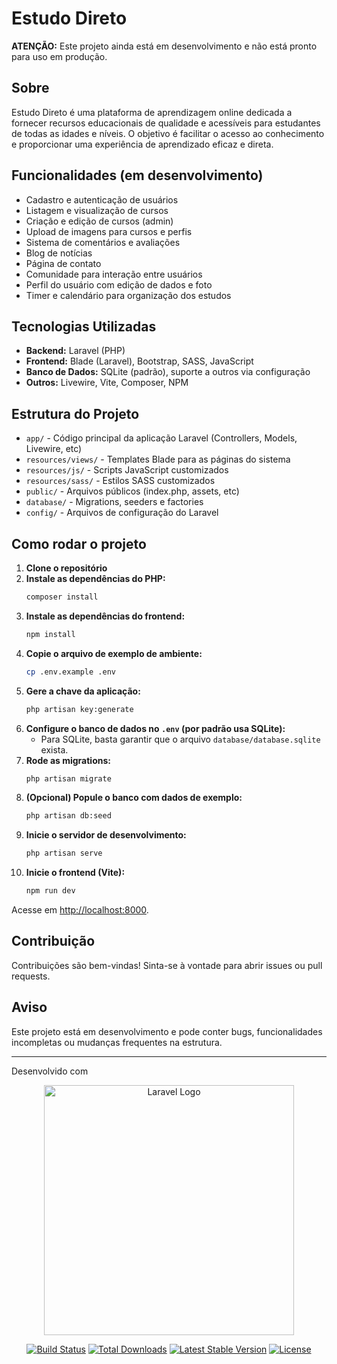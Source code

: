 # Estudo Direto

**ATENÇÃO:** Este projeto ainda está em desenvolvimento e não está pronto para uso em produção.

## Sobre

Estudo Direto é uma plataforma de aprendizagem online dedicada a fornecer recursos educacionais de qualidade e acessíveis para estudantes de todas as idades e níveis. O objetivo é facilitar o acesso ao conhecimento e proporcionar uma experiência de aprendizado eficaz e direta.

## Funcionalidades (em desenvolvimento)

- Cadastro e autenticação de usuários
- Listagem e visualização de cursos
- Criação e edição de cursos (admin)
- Upload de imagens para cursos e perfis
- Sistema de comentários e avaliações
- Blog de notícias
- Página de contato
- Comunidade para interação entre usuários
- Perfil do usuário com edição de dados e foto
- Timer e calendário para organização dos estudos

## Tecnologias Utilizadas

- **Backend:** Laravel (PHP)
- **Frontend:** Blade (Laravel), Bootstrap, SASS, JavaScript
- **Banco de Dados:** SQLite (padrão), suporte a outros via configuração
- **Outros:** Livewire, Vite, Composer, NPM

## Estrutura do Projeto

- `app/` - Código principal da aplicação Laravel (Controllers, Models, Livewire, etc)
- `resources/views/` - Templates Blade para as páginas do sistema
- `resources/js/` - Scripts JavaScript customizados
- `resources/sass/` - Estilos SASS customizados
- `public/` - Arquivos públicos (index.php, assets, etc)
- `database/` - Migrations, seeders e factories
- `config/` - Arquivos de configuração do Laravel

## Como rodar o projeto

1. **Clone o repositório**
2. **Instale as dependências do PHP:**
   ```sh
   composer install
   ```
3. **Instale as dependências do frontend:**
   ```sh
   npm install
   ```
4. **Copie o arquivo de exemplo de ambiente:**
   ```sh
   cp .env.example .env
   ```
5. **Gere a chave da aplicação:**
   ```sh
   php artisan key:generate
   ```
6. **Configure o banco de dados no `.env` (por padrão usa SQLite):**
   - Para SQLite, basta garantir que o arquivo `database/database.sqlite` exista.
7. **Rode as migrations:**
   ```sh
   php artisan migrate
   ```
8. **(Opcional) Popule o banco com dados de exemplo:**
   ```sh
   php artisan db:seed
   ```
9. **Inicie o servidor de desenvolvimento:**
   ```sh
   php artisan serve
   ```
10. **Inicie o frontend (Vite):**
    ```sh
    npm run dev
    ```

Acesse em [http://localhost:8000](http://localhost:8000).

## Contribuição

Contribuições são bem-vindas! Sinta-se à vontade para abrir issues ou pull requests.

## Aviso

Este projeto está em desenvolvimento e pode conter bugs, funcionalidades incompletas ou mudanças frequentes na estrutura.

---

Desenvolvido com

<p align="center"><a href="https://laravel.com" target="_blank"><img src="https://raw.githubusercontent.com/laravel/art/master/logo-lockup/5%20SVG/2%20CMYK/1%20Full%20Color/laravel-logolockup-cmyk-red.svg" width="400" alt="Laravel Logo"></a></p>

<p align="center">
<a href="https://github.com/laravel/framework/actions"><img src="https://github.com/laravel/framework/workflows/tests/badge.svg" alt="Build Status"></a>
<a href="https://packagist.org/packages/laravel/framework"><img src="https://img.shields.io/packagist/dt/laravel/framework" alt="Total Downloads"></a>
<a href="https://packagist.org/packages/laravel/framework"><img src="https://img.shields.io/packagist/v/laravel/framework" alt="Latest Stable Version"></a>
<a href="https://packagist.org/packages/laravel/framework"><img src="https://img.shields.io/packagist/l/laravel/framework" alt="License"></a>
</p>

